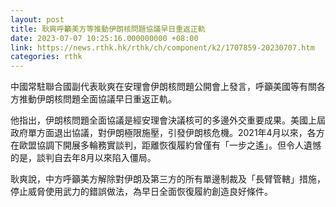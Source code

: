 ```yaml
---
layout: post
title: 耿爽呼籲美方等推動伊朗核問題協議早日重返正軌
date: 2023-07-07 10:25:16.000000000 +08:00
link: https://news.rthk.hk/rthk/ch/component/k2/1707859-20230707.htm
categories: rthk
---
```


中國常駐聯合國副代表耿爽在安理會伊朗核問題公開會上發言，呼籲美國等有關各方推動伊朗核問題全面協議早日重返正軌。

他指出，伊朗核問題全面協議是經安理會決議核可的多邊外交重要成果。美國上屆政府單方面退出協議，對伊朗極限施壓，引發伊朗核危機。2021年4月以來，各方在歐盟協調下開展多輪務實談判，距離恢復履約曾僅有「一步之遙」。但令人遺憾的是，談判自去年8月以來陷入僵局。

耿爽說，中方呼籲美方解除對伊朗及第三方的所有單邊制裁及「長臂管轄」措施，停止威脅使用武力的錯誤做法，為早日全面恢復履約創造良好條件。
